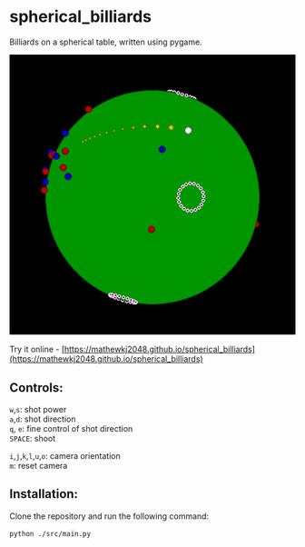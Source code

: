 # spherical_billiards
Billiards on a spherical table, written using pygame. 

![](./doc/screenshot.png)

Try it online - [https://mathewkj2048.github.io/spherical_billiards](https://mathewkj2048.github.io/spherical_billiards)

## Controls:

`w`,`s`: shot power  
`a`,`d`: shot direction  
`q`, `e`: fine control of shot direction  
`SPACE`: shoot 

`i`,`j`,`k`,`l`,`u`,`o`: camera orientation  
`m`: reset camera   

## Installation:

Clone the repository and run the following command:

```
python ./src/main.py
```





